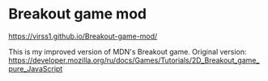 # Breakout game mod
https://virss1.github.io/Breakout-game-mod/

This is my improved version of MDN's Breakout game. Original version: https://developer.mozilla.org/ru/docs/Games/Tutorials/2D_Breakout_game_pure_JavaScript
